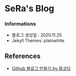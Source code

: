 # SeRa's Blog
### Informations
- 블로그 생성일 : 2020.11.25
- Jekyll Themes: plainwhite


## References
- [Github 블로그 만들기 by 줌코딩](https://zoomkoding.github.io/gitblog/2019/08/15/git-blog-1.html)
